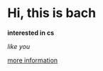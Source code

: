 # Hi, this is bach

**interested in cs**

*like you*

[more information](https://www.linkedin.com/in/bahad%C4%B1r-akg%C3%BCn-9197931b8/)
 